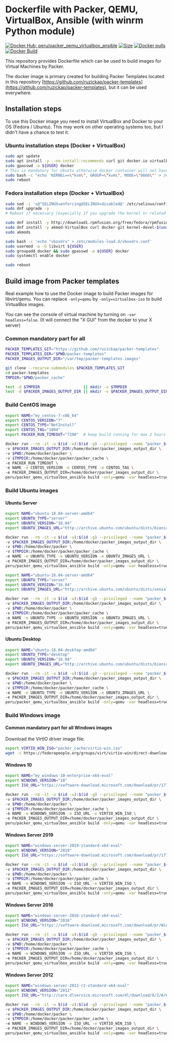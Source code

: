 # Dockerfile with Packer, QEMU, VirtualBox, Ansible (with winrm Python module)

[![Docker Hub; peru/packer_qemu_virtualbox_ansible](https://img.shields.io/badge/dockerhub-peru%2Fpacker_qemu_virtualbox_ansible-green.svg)](https://registry.hub.docker.com/u/peru/packer_qemu_virtualbox_ansible)
[![Size](https://images.microbadger.com/badges/image/peru/packer_qemu_virtualbox_ansible.svg)](https://microbadger.com/images/peru/packer_qemu_virtualbox_ansible)
[![Docker pulls](https://img.shields.io/docker/pulls/peru/packer_qemu_virtualbox_ansible.svg)](https://hub.docker.com/r/peru/packer_qemu_virtualbox_ansible/)
[![Docker Build](https://img.shields.io/docker/automated/peru/packer_qemu_virtualbox_ansible.svg)](https://hub.docker.com/r/peru/packer_qemu_virtualbox_ansible/)

This repository provides Dockerfile which can be used to build images
for Virtual Machines by Packer.

The docker image is primary created for building Packer Templates located
in this repository [https://github.com/ruzickap/packer-templates](https://github.com/ruzickap/packer-templates),
but it can be used everywhere.

## Installation steps

To use this Docker image you need to install VirtualBox and Docker to your OS
(Fedora / Ubuntu). This may work on other operating systems too, but I didn't
have a chance to test it.

### Ubuntu installation steps (Docker + VirtualBox)

```bash
sudo apt update
sudo apt install -y --no-install-recommends curl git docker.io virtualbox
sudo gpasswd -a ${USER} docker
# This is mandatory for Ubuntu otherwise docker container will not have access to /dev/kvm - this is default in Fedora (https://bugzilla.redhat.com/show_bug.cgi?id=993491)
sudo bash -c "echo 'KERNEL==\"kvm\", GROUP=\"kvm\", MODE=\"0666\"' > /etc/udev/rules.d/60-qemu-system-common.rules"
sudo reboot
```

### Fedora installation steps (Docker + VirtualBox)

```bash
sudo sed -i 's@^SELINUX=enforcing@SELINUX=disabled@' /etc/selinux/config
sudo dnf upgrade -y
# Reboot if necessary (especially if you upgrade the kernel or related packages)

sudo dnf install -y http://download1.rpmfusion.org/free/fedora/rpmfusion-free-release-$(rpm -E %fedora).noarch.rpm http://download1.rpmfusion.org/nonfree/fedora/rpmfusion-nonfree-release-$(rpm -E %fedora).noarch.rpm
sudo dnf install -y akmod-VirtualBox curl docker git kernel-devel-$(uname -r) libvirt-daemon-kvm
sudo akmods

sudo bash -c 'echo "vboxdrv" > /etc/modules-load.d/vboxdrv.conf'
sudo usermod -a -G libvirt ${USER}
sudo groupadd docker && sudo gpasswd -a ${USER} docker
sudo systemctl enable docker

sudo reboot
```

## Build image from Packer templates

Real example how to use the Docker image to build Packer images for libvirt/qemu.
You can replace `-only=qemu` by `-only=virtualbox-iso` to build VirtualBox images.

You can see the console of virtual machine by turning on `-var headless=false`.
(It will connect the "X GUI" from the docker to your X server)

### Common mandatory part for all

```bash
PACKER_TEMPLATES_GIT="https://github.com/ruzickap/packer-templates"
PACKER_TEMPLATES_DIR="$PWD/packer-templates"
PACKER_IMAGES_OUTPUT_DIR="/var/tmp/packer-templates-images"

git clone --recurse-submodules $PACKER_TEMPLATES_GIT
cd packer-templates
TMPDIR="$PWD/packer_cache"

test -d $TMPDIR                   || mkdir -v $TMPDIR
test -d $PACKER_IMAGES_OUTPUT_DIR || mkdir -v $PACKER_IMAGES_OUTPUT_DIR
```

### Build CentOS image

```bash
export NAME="my_centos-7-x86_64"
export CENTOS_VERSION="7"
export CENTOS_TYPE="NetInstall"
export CENTOS_TAG="1804"
export PACKER_RUN_TIMEOUT="7200"  # keep build running for max 2 hours

docker run --rm -it -u $(id -u):$(id -g) --privileged --name "packer_${NAME}" \
-v $PACKER_IMAGES_OUTPUT_DIR:/home/docker/packer_images_output_dir \
-v $PWD:/home/docker/packer \
-v $TMPDIR:/home/docker/packer/packer_cache \
-e PACKER_RUN_TIMEOUT \
-e NAME -e CENTOS_VERSION -e CENTOS_TYPE -e CENTOS_TAG \
-e PACKER_IMAGES_OUTPUT_DIR=/home/docker/packer_images_output_dir \
peru/packer_qemu_virtualbox_ansible build -only=qemu -var headless=true my_centos-7.json
```

### Build Ubuntu images

#### Ubuntu Server

```bash
export NAME="ubuntu-18.04-server-amd64"
export UBUNTU_TYPE="server"
export UBUNTU_VERSION="18.04"
export UBUNTU_IMAGES_URL="http://archive.ubuntu.com/ubuntu/dists/bionic-updates/main/installer-amd64/current/images/"

docker run --rm -it -u $(id -u):$(id -g) --privileged --name "packer_${NAME}" \
-v $PACKER_IMAGES_OUTPUT_DIR:/home/docker/packer_images_output_dir \
-v $PWD:/home/docker/packer \
-v $TMPDIR:/home/docker/packer/packer_cache \
-e NAME -e UBUNTU_TYPE -e UBUNTU_VERSION -e UBUNTU_IMAGES_URL \
-e PACKER_IMAGES_OUTPUT_DIR=/home/docker/packer_images_output_dir \
peru/packer_qemu_virtualbox_ansible build -only=qemu -var headless=true ubuntu-server.json
```

```bash
export NAME="ubuntu-16.04-server-amd64"
export UBUNTU_TYPE="server"
export UBUNTU_VERSION="16.04"
export UBUNTU_IMAGES_URL="http://archive.ubuntu.com/ubuntu/dists/xenial-updates/main/installer-amd64/current/images/"

docker run --rm -it -u $(id -u):$(id -g) --privileged --name "packer_${NAME}" \
-v $PACKER_IMAGES_OUTPUT_DIR:/home/docker/packer_images_output_dir \
-v $PWD:/home/docker/packer \
-v $TMPDIR:/home/docker/packer/packer_cache \
-e NAME -e UBUNTU_TYPE -e UBUNTU_VERSION -e UBUNTU_IMAGES_URL \
-e PACKER_IMAGES_OUTPUT_DIR=/home/docker/packer_images_output_dir \
peru/packer_qemu_virtualbox_ansible build -only=qemu -var headless=true ubuntu-server.json
```

#### Ubuntu Desktop

```bash
export NAME="ubuntu-18.04-desktop-amd64"
export UBUNTU_TYPE="desktop"
export UBUNTU_VERSION="18.04"
export UBUNTU_IMAGES_URL="http://archive.ubuntu.com/ubuntu/dists/bionic-updates/main/installer-amd64/current/images/"

docker run --rm -it -u $(id -u):$(id -g) --privileged --name "packer_${NAME}" \
-v $PACKER_IMAGES_OUTPUT_DIR:/home/docker/packer_images_output_dir \
-v $PWD:/home/docker/packer \
-v $TMPDIR:/home/docker/packer/packer_cache \
-e NAME -e UBUNTU_TYPE -e UBUNTU_VERSION -e UBUNTU_IMAGES_URL \
-e PACKER_IMAGES_OUTPUT_DIR=/home/docker/packer_images_output_dir \
peru/packer_qemu_virtualbox_ansible build -only=qemu -var headless=true ubuntu-desktop.json
```

### Build Windows image

#### Common mandatory part for all Windows images

Download the VirtIO driver image file:

```bash
export VIRTIO_WIN_ISO="packer_cache/virtio-win.iso"
wget -c https://fedorapeople.org/groups/virt/virtio-win/direct-downloads/latest-virtio/virtio-win.iso -O $VIRTIO_WIN_ISO
```

#### Windows 10

```bash
export NAME="my_windows-10-enterprise-x64-eval"
export WINDOWS_VERSION="10"
export ISO_URL="https://software-download.microsoft.com/download/pr/17763.1.180914-1434.rs5_release_CLIENTENTERPRISEEVAL_OEMRET_x64FRE_en-us.iso"

docker run --rm -it -u $(id -u):$(id -g) --privileged --name "packer_${NAME}" \
-v $PACKER_IMAGES_OUTPUT_DIR:/home/docker/packer_images_output_dir \
-v $PWD:/home/docker/packer \
-v $TMPDIR:/home/docker/packer/packer_cache \
-e NAME -e WINDOWS_VERSION -e ISO_URL -e VIRTIO_WIN_ISO \
-e PACKER_IMAGES_OUTPUT_DIR=/home/docker/packer_images_output_dir \
peru/packer_qemu_virtualbox_ansible build -only=qemu -var headless=true windows.json
```

#### Windows Server 2019

```bash
export NAME="windows-server-2019-standard-x64-eval"
export WINDOWS_VERSION="2019"
export ISO_URL="https://software-download.microsoft.com/download/pr/17763.1.180914-1434.rs5_release_SERVER_EVAL_x64FRE_en-us.iso"

docker run --rm -it -u $(id -u):$(id -g) --privileged --name "packer_${NAME}" \
-v $PACKER_IMAGES_OUTPUT_DIR:/home/docker/packer_images_output_dir \
-v $PWD:/home/docker/packer \
-v $TMPDIR:/home/docker/packer/packer_cache \
-e NAME -e WINDOWS_VERSION -e ISO_URL -e VIRTIO_WIN_ISO \
-e PACKER_IMAGES_OUTPUT_DIR=/home/docker/packer_images_output_dir \
peru/packer_qemu_virtualbox_ansible build -only=qemu -var headless=true windows.json
```

#### Windows Server 2016

```bash
export NAME="windows-server-2016-standard-x64-eval"
export WINDOWS_VERSION="2016"
export ISO_URL="https://software-download.microsoft.com/download/pr/Windows_Server_2016_Datacenter_EVAL_en-us_14393_refresh.ISO"

docker run --rm -it -u $(id -u):$(id -g) --privileged --name "packer_${NAME}" \
-v $PACKER_IMAGES_OUTPUT_DIR:/home/docker/packer_images_output_dir \
-v $PWD:/home/docker/packer \
-v $TMPDIR:/home/docker/packer/packer_cache \
-e NAME -e WINDOWS_VERSION -e ISO_URL -e VIRTIO_WIN_ISO \
-e PACKER_IMAGES_OUTPUT_DIR=/home/docker/packer_images_output_dir \
peru/packer_qemu_virtualbox_ansible build -only=qemu -var headless=true windows.json
```

#### Windows Server 2012

```bash
export NAME="windows-server-2012-r2-standard-x64-eval"
export WINDOWS_VERSION="2012"
export ISO_URL="http://care.dlservice.microsoft.com/dl/download/6/2/A/62A76ABB-9990-4EFC-A4FE-C7D698DAEB96/9600.17050.WINBLUE_REFRESH.140317-1640_X64FRE_SERVER_EVAL_EN-US-IR3_SSS_X64FREE_EN-US_DV9.ISO"

docker run --rm -it -u $(id -u):$(id -g) --privileged --name "packer_${NAME}" \
-v $PACKER_IMAGES_OUTPUT_DIR:/home/docker/packer_images_output_dir \
-v $PWD:/home/docker/packer \
-v $TMPDIR:/home/docker/packer/packer_cache \
-e NAME -e WINDOWS_VERSION -e ISO_URL -e VIRTIO_WIN_ISO \
-e PACKER_IMAGES_OUTPUT_DIR=/home/docker/packer_images_output_dir \
peru/packer_qemu_virtualbox_ansible build -only=qemu -var headless=true windows.json
```
